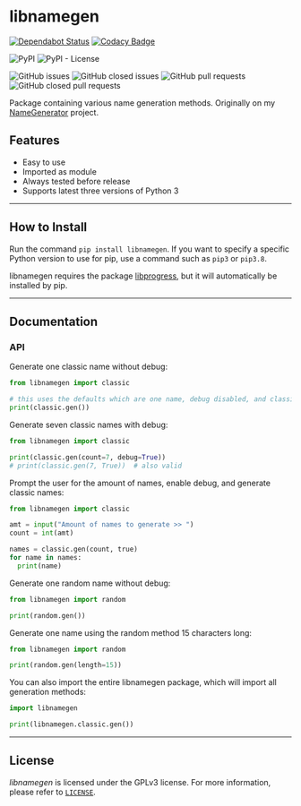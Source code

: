 # libnamegen

[![Dependabot Status](https://api.dependabot.com/badges/status?host=github&repo=BBaoVanC/libnamegen)](https://dependabot.com)
[![Codacy Badge](https://api.codacy.com/project/badge/Grade/b40f6391b42a454aacea882ceec864b0)](https://www.codacy.com/manual/BBaoVanC/libnamegen?utm_source=github.com&amp;utm_medium=referral&amp;utm_content=BBaoVanC/libnamegen&amp;utm_campaign=Badge_Grade)

![PyPI](https://img.shields.io/pypi/v/libnamegen)
![PyPI - License](https://img.shields.io/pypi/l/libnamegen)

![GitHub issues](https://img.shields.io/github/issues-raw/BBaoVanC/libnamegen)
![GitHub closed issues](https://img.shields.io/github/issues-closed-raw/BBaoVanC/libnamegen)
![GitHub pull requests](https://img.shields.io/github/issues-pr-raw/BBaoVanC/libnamegen)
![GitHub closed pull requests](https://img.shields.io/github/issues-pr-closed-raw/BBaoVanC/libnamegen)

Package containing various name generation methods. Originally on my [NameGenerator](https://github.com/BBaoVanC/NameGenerator) project.

## Features

* Easy to use
* Imported as module
* Always tested before release
* Supports latest three versions of Python 3

---

## How to Install

Run the command `pip install libnamegen`. If you want to specify a specific Python version to use for pip, use a command such as `pip3` or `pip3.8`.

libnamegen requires the package [libprogress](https://pypi.org/project/libprogress/), but it will automatically be installed by pip.

---

## Documentation

### API

Generate one classic name without debug:

``` python
from libnamegen import classic

# this uses the defaults which are one name, debug disabled, and classic generator
print(classic.gen())
```

Generate seven classic names with debug:

``` python
from libnamegen import classic

print(classic.gen(count=7, debug=True))
# print(classic.gen(7, True))  # also valid
```

Prompt the user for the amount of names, enable debug, and generate classic names:

``` python
from libnamegen import classic

amt = input("Amount of names to generate >> ")
count = int(amt)

names = classic.gen(count, true)
for name in names:
  print(name)
```

Generate one random name without debug:

``` python
from libnamegen import random

print(random.gen())
```

Generate one name using the random method 15 characters long:

``` python
from libnamegen import random

print(random.gen(length=15))
```

You can also import the entire libnamegen package, which will import all generation methods:

``` python
import libnamegen

print(libnamegen.classic.gen())
```

---

## License

_libnamegen_ is licensed under the GPLv3 license. For more information, please refer to [`LICENSE`](https://github.com/BBaoVanC/libnamegen/blob/master/LICENSE).
